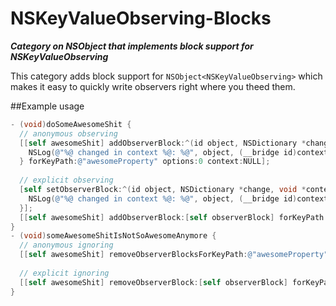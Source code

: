 NSKeyValueObserving-Blocks
==================

***Category on NSObject that implements block support for NSKeyValueObserving***

This category adds block support for `NSObject<NSKeyValueObserving>` which makes it easy to quickly write observers right where you theed them.

##Example usage
``` objective-c
- (void)doSomeAwesomeShit {
  // anonymous observing
  [[self awesomeShit] addObserverBlock:^(id object, NSDictionary *change, void *context) {
    NSLog(@"%@ changed in context %@: %@", object, (__bridge id)context, change);
  } forKeyPath:@"awesomeProperty" options:0 context:NULL];
  
  // explicit observing
  [self setObserverBlock:^(id object, NSDictionary *change, void *context) {
    NSLog(@"%@ changed in context %@: %@", object, (__bridge id)context, change);
  }];
  [[self awesomeShit] addObserverBlock:[self observerBlock] forKeyPath:@"evenMoreAwesomeProperty" options:0 context:NULL];
}
- (void)someAwesomeShitIsNotSoAwesomeAnymore {
  // anonymous ignoring
  [[self awesomeShit] removeObserverBlocksForKeyPath:@"awesomeProperty"];
  
  // explicit ignoring
  [[self awesomeShit] removeObserverBlock:[self observerBlock] forKeyPath:@"evenMoreAwesomeProperty"];
}
```
